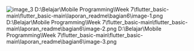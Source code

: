 ![image_3](https://github.com/user-attachments/assets/f437a913-4104-465f-8d7b-cf9282983016)
D:\Belajar\Mobile Programming\Week 7\flutter_basic-main\flutter_basic-main\laporan_readme\bagian6\image-1.png
D:\Belajar\Mobile Programming\Week 7\flutter_basic-main\flutter_basic-main\laporan_readme\bagian6\image-2.png
D:\Belajar\Mobile Programming\Week 7\flutter_basic-main\flutter_basic-main\laporan_readme\bagian6\image-3.png
